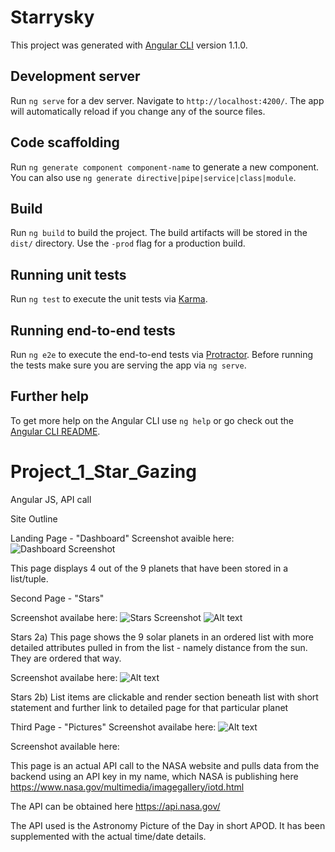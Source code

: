 
# Starrysky

This project was generated with [Angular CLI](https://github.com/angular/angular-cli) version 1.1.0.

## Development server

Run `ng serve` for a dev server. Navigate to `http://localhost:4200/`. The app will automatically reload if you change any of the source files.

## Code scaffolding

Run `ng generate component component-name` to generate a new component. You can also use `ng generate directive|pipe|service|class|module`.

## Build

Run `ng build` to build the project. The build artifacts will be stored in the `dist/` directory. Use the `-prod` flag for a production build.

## Running unit tests

Run `ng test` to execute the unit tests via [Karma](https://karma-runner.github.io).

## Running end-to-end tests

Run `ng e2e` to execute the end-to-end tests via [Protractor](http://www.protractortest.org/).
Before running the tests make sure you are serving the app via `ng serve`.

## Further help

To get more help on the Angular CLI use `ng help` or go check out the [Angular CLI README](https://github.com/angular/angular-cli/blob/master/README.md).





# Project_1_Star_Gazing
Angular JS, API call 

Site Outline 

Landing Page - "Dashboard"
Screenshot avaible here:
![Dashboard Screenshot]("https://www.dropbox.com/s/ghlvc88r048bbsx/Screenshot%202017-06-29%2017.02.09.png?dl=0""Dashboard")

This page displays 4 out of the 9 planets that have been stored in a list/tuple. 

Second Page - "Stars" 

Screenshot availabe here: 
![Stars Screenshot]("https://www.dropbox.com/s/xs550mlxtfu7d6d/Screenshot%202017-06-29%2017.02.15.png?dl=0")
![Alt text]("https://www.dropbox.com/s/x4g9l5j2earva2d/Screenshot%202017-06-29%2017.02.26.png?dl=0""Stars")

Stars 2a)
This page shows the 9 solar planets in an ordered list with more detailed attributes pulled in from the list - namely distance from the sun. They are ordered that way. 

Screenshot availabe here: 
![Alt text]("https://www.dropbox.com/s/sxrny4f6pqw2vvz/Screenshot%202017-06-29%2017.02.42.png?dl=0" "Stars 2b")

Stars 2b) 
List items are clickable and render section beneath list with short statement and further link to detailed page for that particular planet

Third Page - "Pictures"
Screenshot availabe here: 
![Alt text]("https://www.dropbox.com/s/yfsig66oujydsph/Screenshot%202017-06-29%2017.02.54.png?dl=0" "Pictures")

Screenshot available here: 

This page is an actual API call to the NASA website and pulls data from the backend using an API key in my name, which NASA is publishing here https://www.nasa.gov/multimedia/imagegallery/iotd.html

The API can be obtained here 
https://api.nasa.gov/

The API used is the Astronomy Picture of the Day in short APOD. It has been supplemented with the actual time/date details. 
